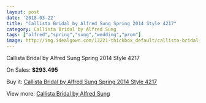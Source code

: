 ```yaml
---
layout: post
date: '2018-03-22'
title: "Callista Bridal by Alfred Sung Spring 2014 Style 4217"
category: Callista Bridal by Alfred Sung
tags: ["alfred","spring","sung","wedding","prom"]
image: http://img.idealgown.com/13221-thickbox_default/callista-bridal-by-alfred-sung-spring-2014-style-4217.jpg
---
```

Callista Bridal by Alfred Sung Spring 2014 Style 4217

On Sales: **$293.495**
<a href="https://www.idealgown.com/en/callista-bridal-by-alfred-sung/5320-callista-bridal-by-alfred-sung-spring-2014-style-4217.html"><amp-img layout="responsive" width="600" height="600" src="//img.idealgown.com/13221-thickbox_default/callista-bridal-by-alfred-sung-spring-2014-style-4217.jpg" alt="Callista Bridal by Alfred Sung Spring 2014 Style 4217 0" /></a>
<a href="https://www.idealgown.com/en/callista-bridal-by-alfred-sung/5320-callista-bridal-by-alfred-sung-spring-2014-style-4217.html"><amp-img layout="responsive" width="600" height="600" src="//img.idealgown.com/13223-thickbox_default/callista-bridal-by-alfred-sung-spring-2014-style-4217.jpg" alt="Callista Bridal by Alfred Sung Spring 2014 Style 4217 1" /></a>
<a href="https://www.idealgown.com/en/callista-bridal-by-alfred-sung/5320-callista-bridal-by-alfred-sung-spring-2014-style-4217.html"><amp-img layout="responsive" width="600" height="600" src="//img.idealgown.com/13222-thickbox_default/callista-bridal-by-alfred-sung-spring-2014-style-4217.jpg" alt="Callista Bridal by Alfred Sung Spring 2014 Style 4217 2" /></a>

Buy it: [Callista Bridal by Alfred Sung Spring 2014 Style 4217](https://www.idealgown.com/en/callista-bridal-by-alfred-sung/5320-callista-bridal-by-alfred-sung-spring-2014-style-4217.html "Callista Bridal by Alfred Sung Spring 2014 Style 4217")

View more: [Callista Bridal by Alfred Sung](https://www.idealgown.com/en/75-callista-bridal-by-alfred-sung "Callista Bridal by Alfred Sung")